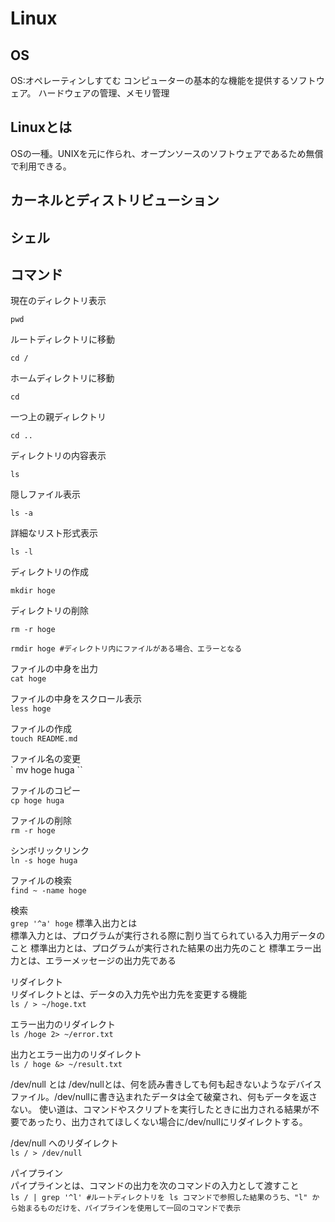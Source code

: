 # Linux

## OS
OS:オペレーティンしすてむ
コンピューターの基本的な機能を提供するソフトウェア。
ハードウェアの管理、メモリ管理

## Linuxとは
OSの一種。UNIXを元に作られ、オープンソースのソフトウェアであるため無償で利用できる。

## カーネルとディストリビューション

## シェル

## コマンド
現在のディレクトリ表示

`
pwd
`

ルートディレクトリに移動

`
cd /
`

ホームディレクトリに移動

`
cd
`

一つ上の親ディレクトリ

`
cd ..
`

ディレクトリの内容表示

`
ls
`

隠しファイル表示

`
ls -a
`

詳細なリスト形式表示

`
ls -l
`

ディレクトリの作成

`
mkdir hoge
`

ディレクトリの削除

`
rm -r hoge
`

`
rmdir hoge #ディレクトリ内にファイルがある場合、エラーとなる
`

ファイルの中身を出力  
`
cat hoge
`

ファイルの中身をスクロール表示  
`
less hoge
`

ファイルの作成  
`
touch README.md
`

ファイル名の変更  
`
mv hoge huga
``

ファイルのコピー  
`
cp hoge huga
`

ファイルの削除  
`
rm -r hoge
`

シンボリックリンク  
`
ln -s hoge huga
`

ファイルの検索   
`
find ~ -name hoge
`

検索   
`
grep '^a' hoge
`
標準入出力とは  
標準入力とは、プログラムが実行される際に割り当てられている入力用データのこと 標準出力とは、プログラムが実行された結果の出力先のこと 標準エラー出力とは、エラーメッセージの出力先である

リダイレクト  
リダイレクトとは、データの入力先や出力先を変更する機能  
`
ls / > ~/hoge.txt
`

エラー出力のリダイレクト  
`
ls /hoge 2> ~/error.txt
`

出力とエラー出力のリダイレクト  
`
ls / hoge &> ~/result.txt
`

/dev/null とは
/dev/nullとは、何を読み書きしても何も起きないようなデバイスファイル。/dev/nullに書き込まれたデータは全て破棄され、何もデータを返さない。 使い道は、コマンドやスクリプトを実行したときに出力される結果が不要であったり、出力されてほしくない場合に/dev/nullにリダイレクトする。

/dev/null へのリダイレクト  
`
ls / > /dev/null
`

パイプライン  
パイプラインとは、コマンドの出力を次のコマンドの入力として渡すこと  
`
ls / | grep '^l' #ルートディレクトリを ls コマンドで参照した結果のうち、"l" から始まるものだけを、パイプラインを使用して一回のコマンドで表示
`
